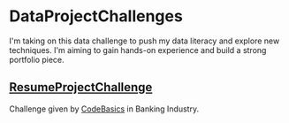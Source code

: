 # DataProjectChallenges
I'm taking on this data challenge to push my data literacy and explore new techniques. I'm aiming to gain hands-on experience and build a strong portfolio piece.

## [ResumeProjectChallenge](https://github.com/SSonwane26/DataProjectChallenges/blob/main/CodeBasicsResumeProjectChallenge%238/README.md#code-resume-project-challenge-8)

Challenge given by [CodeBasics](https://codebasics.io/challenge/codebasics-resume-project-challenge) in Banking Industry. 
